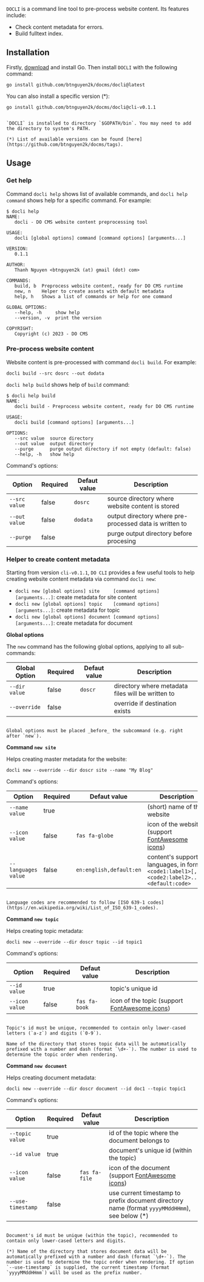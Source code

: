 `DOCLI` is a command line tool to pre-process website content. Its features include:
- Check content metadata for errors.
- Build fulltext index.

## Installation

Firstly, [download](https://go.dev/doc/install) and install Go. Then install `DOCLI` with the following command:
```shell
go install github.com/btnguyen2k/docms/docli@latest
```

You can also install a specific version (*):
```shell
go install github.com/btnguyen2k/docms/docli@cli-v0.1.1
```

```bs-alert warning

`DOCLI` is installed to directory `$GOPATH/bin`. You may need to add the directory to system's PATH.

(*) List of available versions can be found [here](https://github.com/btnguyen2k/docms/tags).
```

## Usage

### Get help

Command `docli help` shows list of available commands, and `docli help command` shows help for a specific command. For example:

```shell
$ docli help
NAME:
   docli - DO CMS website content preprocessing tool

USAGE:
   docli [global options] command [command options] [arguments...]

VERSION:
   0.1.1

AUTHOR:
   Thanh Nguyen <btnguyen2k (at) gmail (dot) com>

COMMANDS:
   build, b  Preprocess website content, ready for DO CMS runtime
   new, n    Helper to create assets with default metadata
   help, h   Shows a list of commands or help for one command

GLOBAL OPTIONS:
   --help, -h     show help
   --version, -v  print the version

COPYRIGHT:
   Copyright (c) 2023 - DO CMS
```

### Pre-process website content

Website content is pre-processed with command `docli build`. For example:

```shell
docli build --src dosrc --out dodata
```

`docli help build` shows help of `build` command:

```shell
$ docli help build
NAME:
   docli build - Preprocess website content, ready for DO CMS runtime

USAGE:
   docli build [command options] [arguments...]

OPTIONS:
   --src value  source directory
   --out value  output directory
   --purge      purge output directory if not empty (default: false)
   --help, -h   show help
```

Command's options:

|Option|Required|Defaut value|Description|
|---|---|---|---|
|`--src value`|false|`dosrc`|source directory where website content is stored|
|`--out value`|false|`dodata`|output directory where pre-processed data is written to|
|`--purge`|false||purge output directory before procesing|

### Helper to create content metadata

Starting from version `cli-v0.1.1`, `DO CLI` provides a few useful tools to help creating website content metadata via command `docli new`:

- `docli new [global options] site     [command options] [arguments...]`: create metadata for site content
- `docli new [global options] topic    [command options] [arguments...]`: create metadata for topic
- `docli new [global options] document [command options] [arguments...]`: create metadata for document

**Global options**

The `new` command has the following global options, applying to all sub-commands:

|Global Option|Required|Defaut value|Description|
|---|---|---|---|
|`--dir value`|false|`doscr`|directory where metadata files will be written to|
|`--override`|false||override if destination exists|

```bs-alert warning

Global options must be placed _before_ the subcommand (e.g. right after `new`).
```

**Command `new site`**

Helps creating master metadata for the website:

```shell
docli new --override --dir doscr site --name "My Blog"
```

Command's options:

|Option|Required|Defaut value|Description|
|---|---|---|---|
|`--name value`|true||(short) name of the website|
|`--icon value`|false|`fas fa-globe`|icon of the website (support [FontAwesome icons](https://fontawesome.com/search?m=free))|
|`--languages value`|false|`en:english,default:en`|content's supported languages, in format `<code1:label1>[,<code2:label2>...],<default:code>`|

```bs-alert warning

Language codes are recommended to follow [ISO 639-1 codes](https://en.wikipedia.org/wiki/List_of_ISO_639-1_codes).
```

**Command `new topic`**

Helps creating topic metadata:

```shell
docli new --override --dir doscr topic --id topic1
```

Command's options:

|Option|Required|Defaut value|Description|
|---|---|---|---|
|`--id value`|true||topic's unique id|
|`--icon value`|false|`fas fa-book`|icon of the topic (support [FontAwesome icons](https://fontawesome.com/search?m=free))|

```bs-alert warning

Topic's id must be unique, recommended to contain only lower-cased letters (`a-z`) and digits (`0-9`).

Name of the directory that stores topic data will be automatically prefixed with a number and dash (format `\d+-`). The number is used to determine the topic order when rendering.
```

**Command `new document`**

Helps creating document metadata:

```shell
docli new --override --dir doscr document --id doc1 --topic topic1
```

Command's options:

|Option|Required|Defaut value|Description|
|---|---|---|---|
|`--topic value`|true||id of the topic where the document belongs to|
|`--id value`|true||document's unique id (within the topic)|
|`--icon value`|false|`fas fa-file`|icon of the document (support [FontAwesome icons](https://fontawesome.com/search?m=free))|
|`--use-timestamp`|false||use current timestamp to prefix document directory name (format `yyyyMMddHHmm`), see below (*)|

```bs-alert warning

Document's id must be unique (within the topic), recommended to contain only lower-cased letters and digits.

(*) Name of the directory that stores document data will be automatically prefixed with a number and dash (format `\d+-`). The number is used to determine the topic order when rendering. If option `--use-timestamp` is supplied, the current timestamp (format `yyyyMMddHHmm`) will be used as the prefix number.
```
